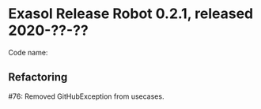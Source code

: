 # Exasol Release Robot 0.2.1, released 2020-??-??

Code name: 

## Refactoring

#76: Removed GitHubException from usecases.